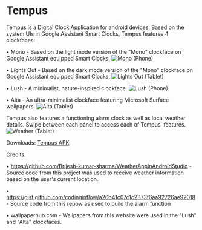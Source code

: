 # Tempus

Tempus is a Digital Clock Application for android devices. Based on the system UIs in Google Assistant Smart Clocks, Tempus features 4 clockfaces:

• Mono - Based on the light mode version of the "Mono" clockface on Google Assistant equipped Smart Clocks.
![Mono (Phone)](https://user-images.githubusercontent.com/71292161/187811723-23f20443-4f37-4803-8a4f-fc4560368490.jpg)


• Lights Out - Based on the dark mode version of the "Mono" clockface on Google Assistant equipped Smart Clocks.
![Lights Out (Tablet)](https://user-images.githubusercontent.com/71292161/187811730-1ff9f672-59e2-4f60-9e76-261994f5748d.png)

• Lush - A minimalist, nature-inspired clockface.
![Lush (Phone)](https://user-images.githubusercontent.com/71292161/187811737-bd7b0830-0eaa-4943-9573-76a7c1c1198b.jpg)


• Alta - An ultra-minimalist clockface featuring Microsoft Surface wallpapers.
![Alta (Tablet)](https://user-images.githubusercontent.com/71292161/187811749-5fa7fe77-d1af-4ff9-affd-0f27a84b237c.png)


Tempus also features a functioning alarm clock as well as local weather details. Swipe between each panel to access each of Tempus' features.
![Weather (Tablet)](https://user-images.githubusercontent.com/71292161/187811762-fdc6bfa3-4bae-4369-9e60-032c67153976.png)

Downloads:
[Tempus APK](https://drive.google.com/drive/folders/1u5ZfiqptxsoI6rinVi9E1TxhlzO0Zre2?usp=sharing)

Credits:

• https://github.com/Brijesh-kumar-sharma/WeatherAppInAndroidStudio - Source code from this project was used to receive weather information based on the user's current location.

• https://gist.github.com/codinginflow/a26b41c07c1c2373f6aa92726ae92018 - Source code from this repow as used to build the alarm function

• wallpaperhub.com - Wallpapers from this website were used in the "Lush" and "Alta" clockfaces.
